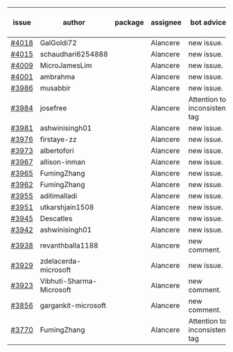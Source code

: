| issue | author | package | assignee | bot advice | created date of issue | target release date | date from target |
| ------ | ------ | ------ | ------ | ------ | ------ | ------ | :-----: |
| [#4018](https://github.com/Azure/sdk-release-request/issues/4018) | GalGoldi72 |  | Alancere | new issue. | 04-04 | 04-28 |  |
| [#4015](https://github.com/Azure/sdk-release-request/issues/4015) | schaudhari6254888 |  | Alancere | new issue. | 04-04 | 04-28 |  |
| [#4009](https://github.com/Azure/sdk-release-request/issues/4009) | MicroJamesLim |  | Alancere | new issue. | 03-31 | 04-28 |  |
| [#4001](https://github.com/Azure/sdk-release-request/issues/4001) | ambrahma |  | Alancere | new issue. | 03-27 | 04-28 |  |
| [#3986](https://github.com/Azure/sdk-release-request/issues/3986) | musabbir |  | Alancere | new issue. | 03-23 | 04-28 |  |
| [#3984](https://github.com/Azure/sdk-release-request/issues/3984) | josefree |  | Alancere | Attention to inconsistent tag | 03-23 | 04-28 |  |
| [#3981](https://github.com/Azure/sdk-release-request/issues/3981) | ashwinisingh01 |  | Alancere | new issue. | 03-23 | 04-28 |  |
| [#3976](https://github.com/Azure/sdk-release-request/issues/3976) | firstaye-zz |  | Alancere | new issue. | 03-22 | 04-28 |  |
| [#3973](https://github.com/Azure/sdk-release-request/issues/3973) | albertofori |  | Alancere | new issue. | 03-22 | 04-28 |  |
| [#3967](https://github.com/Azure/sdk-release-request/issues/3967) | allison-inman |  | Alancere | new issue. | 03-22 | 04-28 |  |
| [#3965](https://github.com/Azure/sdk-release-request/issues/3965) | FumingZhang |  | Alancere | new issue. | 03-22 | 04-28 |  |
| [#3962](https://github.com/Azure/sdk-release-request/issues/3962) | FumingZhang |  | Alancere | new issue. | 03-22 | 04-28 |  |
| [#3955](https://github.com/Azure/sdk-release-request/issues/3955) | aditimalladi |  | Alancere | new issue. | 03-21 | 04-28 |  |
| [#3951](https://github.com/Azure/sdk-release-request/issues/3951) | utkarshjain1508 |  | Alancere | new issue. | 03-21 | 04-28 |  |
| [#3945](https://github.com/Azure/sdk-release-request/issues/3945) | Descatles |  | Alancere | new issue. | 03-17 | 04-28 |  |
| [#3942](https://github.com/Azure/sdk-release-request/issues/3942) | ashwinisingh01 |  | Alancere | new issue. | 03-16 | 04-28 |  |
| [#3938](https://github.com/Azure/sdk-release-request/issues/3938) | revanthballa1188 |  | Alancere | new comment. | 03-16 | 04-28 |  |
| [#3929](https://github.com/Azure/sdk-release-request/issues/3929) | zdelacerda-microsoft |  | Alancere | new issue. | 03-15 | 04-28 |  |
| [#3923](https://github.com/Azure/sdk-release-request/issues/3923) | Vibhuti-Sharma-Microsoft |  | Alancere | new comment. | 03-10 | 04-28 |  |
| [#3856](https://github.com/Azure/sdk-release-request/issues/3856) | gargankit-microsoft |  | Alancere | new comment. | 03-02 | 04-21 |  |
| [#3770](https://github.com/Azure/sdk-release-request/issues/3770) | FumingZhang |  | Alancere | Attention to inconsistent tag | 02-13 | 03-24 |  |
